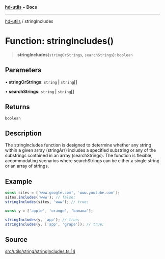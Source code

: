 [**hd-utils**](../README.md) • **Docs**

***

[hd-utils](../globals.md) / stringIncludes

# Function: stringIncludes()

> **stringIncludes**(`stringOrStrings`, `searchStrings`): `boolean`

## Parameters

• **stringOrStrings**: `string` \| `string`[]

• **searchStrings**: `string` \| `string`[]

## Returns

`boolean`

## Description

The stringIncludes function is designed to determine whether any string within a given array (stringArr) includes a specified substring or any of the substrings contained in an array (searchStrings). The function is flexible, accommodating scenarios where searchStrings can be either a single string or an array of strings.

## Example

```ts
const sites = ['www.google.com', 'www.youtube.com'];
sites.includes('www'); // false;
stringIncludes(sites, 'www'); // true;

const y = ['apple', 'orange', 'banana'];

stringIncludes(y, 'app'); // true;
stringIncludes(y, ['app', 'grape']); // true;
```

## Source

[src/utils/string/stringIncludes.ts:14](https://github.com/AhmadHddad/h-utils/blob/5c76ff5de068cee019fc632d9da2e395721bb48f/src/utils/string/stringIncludes.ts#L14)
